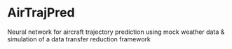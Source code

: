 # AirTrajPred
Neural network for aircraft trajectory prediction using mock weather data &amp; simulation of a data transfer reduction framework
